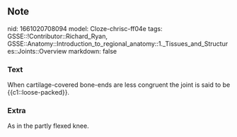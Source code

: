 ## Note
nid: 1661020708094
model: Cloze-chrisc-ff04e
tags: GSSE::!Contributor::Richard_Ryan, GSSE::Anatomy::Introduction_to_regional_anatomy::1._Tissues_and_Structures::Joints::Overview
markdown: false

### Text
<div class='toggle'>
  When cartilage-covered bone-ends are less congruent the joint is
  said to be {{c1::loose-packed}}.
</div>

### Extra
<p id="c0cd097a-85cd-40d4-9f90-9adaacc27cc4" class="">As in the
partly flexed knee.

